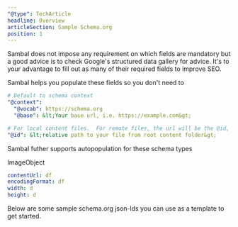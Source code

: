 ```yaml
---
"@type": TechArticle
headline: Overview
articleSection: Sample Schema.org
position: 1
---
```


Sambal does not impose any requirement on which fields are mandatory but a good advice is to check Google's structured data gallery for advice.  It's to your advantage to fill out as many of their required fields to improve SEO.  

Sambal helps you populate these fields so you don't need to

```yml
# Default to schema context
"@context":
  "@vocab": https://schema.org
  "@base": &lt;Your base url, i.e. https://example.com&gt;

# For local content files.  For remote files, the url will be the @id, if omitted
"@id": &lt;relative path to your file from root content folder&gt;
```


Sambal futher supports autopopulation for these schema types

ImageObject

```yml
contentUrl: df
encodingFormat: df
width: d
height: d

```

Below are some sample schema.org json-lds you can use as a template to get started.

